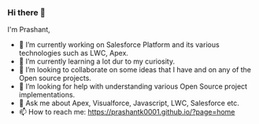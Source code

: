 ### Hi there 👋

I'm Prashant, 

- 🔭 I’m currently working on Salesforce Platform and its various technologies such as LWC, Apex. 
- 🌱 I’m currently learning a lot dur to my curiosity. 
- 👯 I’m looking to collaborate on some ideas that I have and on any of the Open source projects. 
- 🤔 I’m looking for help with understanding various Open Source project implementations. 
- 💬 Ask me about Apex, Visualforce, Javascript, LWC, Salesforce etc. 
- 📫 How to reach me: https://prashantk0001.github.io/?page=home



<!--
**prashantk0001/prashantk0001** is a ✨ _special_ ✨ repository because its `README.md` (this file) appears on your GitHub profile.

Here are some ideas to get you started:

- 🔭 I’m currently working on ...
- 🌱 I’m currently learning ...
- 👯 I’m looking to collaborate on ...
- 🤔 I’m looking for help with ...
- 💬 Ask me about ...
- 📫 How to reach me: ...
- 😄 Pronouns: ...
- ⚡ Fun fact: ...
-->
